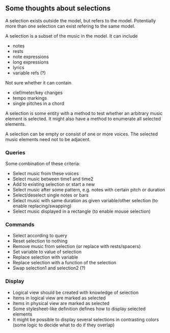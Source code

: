 ## Some thoughts about selections

A selection exists outside the model, but refers to the model. Potentially more than one selection can exist refering to the same model.

A selection is a subset of the music in the model. It can include
* notes
* rests
* note expressions
* long expressions
* lyrics
* variable refs (?)

Not sure whether it can contain
* clef/meter/key changes
* tempo markings
* single pitches in a chord

A selection is some entity with a method to test whether an arbitrary music element is selected. It might also have a method to enumerate all selected elements.

A selection can be empty or consist of one or more voices. The selected music elements need not to be adjacent.

### Queries

Some combination of these criteria:
* Select music from these voices
* Select music between time1 and time2
* Add to existing selection or start a new
* Select music after some pattern, e.g. notes with certain pitch or duration
* Select/deselect single notes or bars
* Select music with same duration as given variable/other selection (to enable replacing/swapping)
* Select music displayed in a rectangle (to enable mouse selection)

### Commands

* Select according to query
* Reset selection to nothing
* Remove music from selection (or replace with rests/spacers)
* Set variable to value of selection
* Replace selection with variable
* Replace selection with a function of the selection
* Swap selection1 and selection2 (?)

### Display

* Logical view should be created with knowledge of selection
* Items in logical view are marked as selected
* Items in physical view are marked as selected
* Some stylesheet-like definition defines how to display selected elements
* It might be possible to display several selections in contrasting colors (some logic to decide what to do if they overlap)

